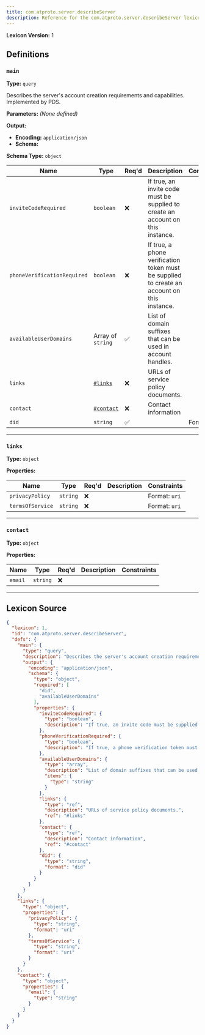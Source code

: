 ```yaml
---
title: com.atproto.server.describeServer
description: Reference for the com.atproto.server.describeServer lexicon
---
```

**Lexicon Version:** 1

## Definitions

<a name="main"></a>
### `main`

**Type:** `query`

Describes the server's account creation requirements and capabilities. Implemented by PDS.

**Parameters:** _(None defined)_

**Output:**

- **Encoding:** `application/json`
- **Schema:**

**Schema Type:** `object`

| Name | Type | Req'd  | Description | Constraints |
|------|------|----------|-------------|-------------|
| `inviteCodeRequired` | `boolean` | ❌  | If true, an invite code must be supplied to create an account on this instance. |  |
| `phoneVerificationRequired` | `boolean` | ❌  | If true, a phone verification token must be supplied to create an account on this instance. |  |
| `availableUserDomains` | Array of `string` | ✅  | List of domain suffixes that can be used in account handles. |  |
| `links` | [`#links`](#links) | ❌  | URLs of service policy documents. |  |
| `contact` | [`#contact`](#contact) | ❌  | Contact information |  |
| `did` | `string` | ✅  |  | Format: `did` |

---

<a name="links"></a>
### `links`

**Type:** `object`

**Properties:**

| Name | Type | Req'd  | Description | Constraints |
|------|------|----------|-------------|-------------|
| `privacyPolicy` | `string` | ❌  |  | Format: `uri` |
| `termsOfService` | `string` | ❌  |  | Format: `uri` |

---

<a name="contact"></a>
### `contact`

**Type:** `object`

**Properties:**

| Name | Type | Req'd  | Description | Constraints |
|------|------|----------|-------------|-------------|
| `email` | `string` | ❌  |  |  |

---

## Lexicon Source
```json
{
  "lexicon": 1,
  "id": "com.atproto.server.describeServer",
  "defs": {
    "main": {
      "type": "query",
      "description": "Describes the server's account creation requirements and capabilities. Implemented by PDS.",
      "output": {
        "encoding": "application/json",
        "schema": {
          "type": "object",
          "required": [
            "did",
            "availableUserDomains"
          ],
          "properties": {
            "inviteCodeRequired": {
              "type": "boolean",
              "description": "If true, an invite code must be supplied to create an account on this instance."
            },
            "phoneVerificationRequired": {
              "type": "boolean",
              "description": "If true, a phone verification token must be supplied to create an account on this instance."
            },
            "availableUserDomains": {
              "type": "array",
              "description": "List of domain suffixes that can be used in account handles.",
              "items": {
                "type": "string"
              }
            },
            "links": {
              "type": "ref",
              "description": "URLs of service policy documents.",
              "ref": "#links"
            },
            "contact": {
              "type": "ref",
              "description": "Contact information",
              "ref": "#contact"
            },
            "did": {
              "type": "string",
              "format": "did"
            }
          }
        }
      }
    },
    "links": {
      "type": "object",
      "properties": {
        "privacyPolicy": {
          "type": "string",
          "format": "uri"
        },
        "termsOfService": {
          "type": "string",
          "format": "uri"
        }
      }
    },
    "contact": {
      "type": "object",
      "properties": {
        "email": {
          "type": "string"
        }
      }
    }
  }
}
```
